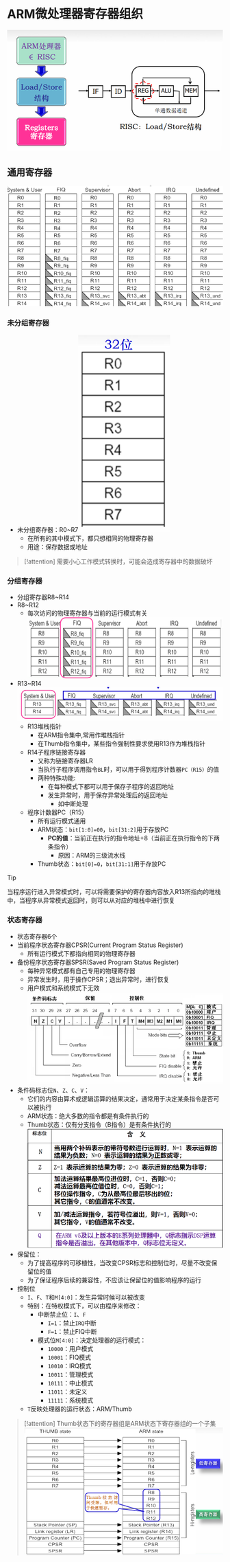 # ARM微处理器寄存器组织
![image.png](https://raw.githubusercontent.com/alwaysmissin/picgo/main/20230518104516.png)
## 通用寄存器
![image.png](https://raw.githubusercontent.com/alwaysmissin/picgo/main/20230518105311.png)

### 未分组寄存器
- 未分组寄存器：R0~R7![](https://raw.githubusercontent.com/alwaysmissin/picgo/main/20230518105103.png)
	- 在所有的其中模式下，都只想相同的物理寄存器
	- 用途：保存数据或地址
> [!attention] 
> 需要小心工作模式转换时，可能会造成寄存器中的数据破坏

### 分组寄存器
- 分组寄存器R8~R14
- R8~R12
	- 每次访问的物理寄存器与当前的运行模式有关![image.png](https://raw.githubusercontent.com/alwaysmissin/picgo/main/20230518105354.png)
- R13~R14![image.png](https://raw.githubusercontent.com/alwaysmissin/picgo/main/20230518110510.png)
	- R13堆栈指针
		- 在ARM指令集中,常用作堆栈指针
		- 在Thumb指令集中，某些指令强制性要求使用R13作为堆栈指针
	- R14子程序链接寄存器
		- 又称为链接寄存器LR
		- 当执行子程序调用指令`BL`时，可以用于得到程序计数器`PC（R15）`的值
		- 两种特殊功能:
			- 在每种模式下都可以用于保存子程序的返回地址
			- 发生异常时，用于保存异常处理后的返回地址
				- 如中断处理
	- 程序计数器PC（R15）
		- 所有运行模式通用
		- ARM状态：`bit[1:0]=00`，`bit[31:2]`用于存放PC
			- **PC的值**：当前正在执行的指令地址+8（当前正在执行指令的下两条指令）
				- 原因：ARM的三级流水线
		- Thumb状态：`bit[0]=0`，`bit[31:1]`用于存放PC
> [!tip]
> 当程序运行进入异常模式时，可以将需要保护的寄存器内容放入R13所指向的堆栈中，当程序从异常模式返回时，则可以从对应的堆栈中进行恢复

### 状态寄存器
- 状态寄存器6个
- 当前程序状态寄存器CPSR(Current Program Status Register)
	- 所有运行模式下都指向相同的物理寄存器
- 备份程序状态寄存器SPSR(Saved Program Status Register)
	- 每种异常模式都有自己专用的物理寄存器
	- 异常发生时，用于操作CPSR；退出异常时，进行恢复
	- 用户模式和系统模式下无效
![image.png](https://raw.githubusercontent.com/alwaysmissin/picgo/main/20230518111750.png)
- 条件码标志位`N`、`Z`、`C`、`V`：
	- 它们的内容由算术或逻辑运算的结果决定，通常用于决定某条指令是否可以被执行
	- ARM状态：绝大多数的指令都是有条件执行的
	- Thumb状态：仅有分支指令（B指令）是有条件执行的
![image.png](https://raw.githubusercontent.com/alwaysmissin/picgo/main/20230518112232.png)
- 保留位：
	- 为了提高程序的可移植性，当改变CPSR标志和控制位时，尽量不改变保留位的值
	- 为了保证程序后续的兼容性，不应该让保留位的值影响程序的运行
- 控制位
	- `I`、`F`、`T`和`M[4:0]`：发生异常时候可以被改变
	- 特别：在特权模式下，可以由程序来修改：
		- 中断禁止位：`I`、`F`
			- `I=1`：禁止`IRQ`中断
			- `F=1`：禁止FIQ中断
		- 模式位`M[4:0]`：决定处理器的运行模式：
			- `10000`：用户模式
			- `10001`：FIQ模式
			- `10010`：IRQ模式
			- `10011`：管理模式
			- `10111`：中止模式
			- `11011`：未定义
			- `11111`：系统模式
	- `T`反映处理器的运行状态：ARM/Thumb

> [!attention] 
> Thumb状态下的寄存器组是ARM状态下寄存器组的一个子集![image.png](https://raw.githubusercontent.com/alwaysmissin/picgo/main/20230518112832.png)
